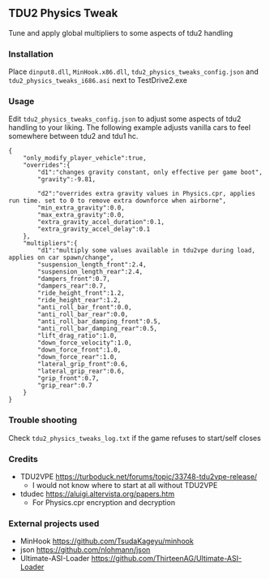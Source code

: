 ## TDU2 Physics Tweak

Tune and apply global multipliers to some aspects of tdu2 handling

### Installation

Place `dinput8.dll`, `MinHook.x86.dll`, `tdu2_physics_tweaks_config.json` and `tdu2_physics_tweaks_i686.asi` next to TestDrive2.exe

### Usage

Edit `tdu2_physics_tweaks_config.json` to adjust some aspects of tdu2 handling to your liking. The following example adjusts vanilla cars to feel somewhere between tdu2 and tdu1 hc.

```
{
	"only_modify_player_vehicle":true,
	"overrides":{
		"d1":"changes gravity constant, only effective per game boot",
		"gravity":-9.81,

		"d2":"overrides extra gravity values in Physics.cpr, applies run time. set to 0 to remove extra downforce when airborne",
		"min_extra_gravity":0.0,
		"max_extra_gravity":0.0,
		"extra_gravity_accel_duration":0.1,
		"extra_gravity_accel_delay":0.1
	},
	"multipliers":{
		"d1":"multiply some values available in tdu2vpe during load, applies on car spawn/change",
		"suspension_length_front":2.4,
		"suspension_length_rear":2.4,
		"dampers_front":0.7,
		"dampers_rear":0.7,
		"ride_height_front":1.2,
		"ride_height_rear":1.2,
		"anti_roll_bar_front":0.0,
		"anti_roll_bar_rear":0.0,
		"anti_roll_bar_damping_front":0.5,
		"anti_roll_bar_damping_rear":0.5,
		"lift_drag_ratio":1.0,
		"down_force_velocity":1.0,
		"down_force_front":1.0,
		"down_force_rear":1.0,
		"lateral_grip_front":0.6,
		"lateral_grip_rear":0.6,
		"grip_front":0.7,
		"grip_rear":0.7
	}
}
```

### Trouble shooting

Check `tdu2_physics_tweaks_log.txt` if the game refuses to start/self closes

### Credits

- TDU2VPE https://turboduck.net/forums/topic/33748-tdu2vpe-release/
	- I would not know where to start at all without TDU2VPE
- tdudec https://aluigi.altervista.org/papers.htm
	- For Physics.cpr encryption and decryption

### External projects used

- MinHook https://github.com/TsudaKageyu/minhook
- json https://github.com/nlohmann/json
- Ultimate-ASI-Loader https://github.com/ThirteenAG/Ultimate-ASI-Loader
